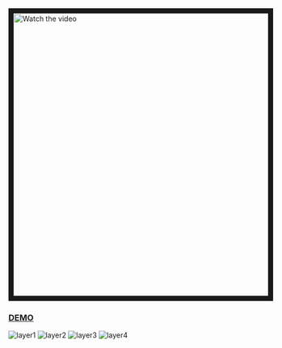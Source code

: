 
<a href="https://youtu.be/qkymCs6F2f8" target="_blank">
 <img src="https://user-images.githubusercontent.com/7928001/188144579-62391f1e-27a4-438d-8574-e98df9c71ea5.png" alt="Watch the video" width="1024" height="560" border="10" />
</a>

### [DEMO](https://drive.google.com/drive/folders/1zB9vEnXiLL3K-tgfMVuiNzb7fWIR9MfB?usp=sharing)

![layer1](https://user-images.githubusercontent.com/7928001/188022294-cb20bb25-989f-4a6d-9b77-de3eb7e13bdb.png)
![layer2](https://user-images.githubusercontent.com/7928001/188022570-af0d7d47-5761-4c62-a6ed-71326dc28d8e.png)
![layer3](https://user-images.githubusercontent.com/7928001/188022589-5cd57e42-2550-4149-a4de-029d759ac876.png)
![layer4](https://user-images.githubusercontent.com/7928001/188022596-b1930f19-394c-4508-9056-52b50c8b9125.png)

